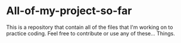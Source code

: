 # All-of-my-project-so-far
 This is a repository that contain all of the files that I'm working on to practice coding.
 Feel free to contribute or use any of these... Things.
